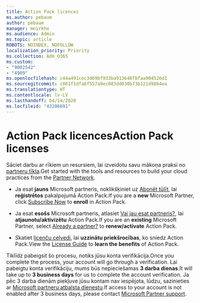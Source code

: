 ```yaml
---
title: Action Pack licences
ms.author: pebaum
author: pebaum
manager: mnirkhe
ms.audience: Admin
ms.topic: article
ROBOTS: NOINDEX, NOFOLLOW
localization_priority: Priority
ms.collection: Adm_O365
ms.custom:
- "9002542"
- "4909"
ms.openlocfilehash: c44a491cec3d69bf933ba913648fbfaa904526d1
ms.sourcegitcommit: c061f1dfa6f557a9ec083dd030b73b121d9864ea
ms.translationtype: HT
ms.contentlocale: lv-LV
ms.lasthandoff: 04/14/2020
ms.locfileid: "43286691"
---
```

# <a name="action-pack-licenses"></a><span data-ttu-id="f9790-102">Action Pack licences</span><span class="sxs-lookup"><span data-stu-id="f9790-102">Action Pack licenses</span></span>

<span data-ttu-id="f9790-103">Sāciet darbu ar rīkiem un resursiem, lai izveidotu savu mākoņa praksi no [partneru tīkla](https://aka.ms/MPNActionPack).</span><span class="sxs-lookup"><span data-stu-id="f9790-103">Get started with the tools and resources to build your cloud practices from the [Partner Network](https://aka.ms/MPNActionPack).</span></span>

- <span data-ttu-id="f9790-104">Ja esat **jauns** Microsoft partneris, noklikšķiniet uz [Abonēt tūlīt](https://aka.ms/MPNActionPackNew), lai **reģistrētos** pakalpojumā Action Pack.</span><span class="sxs-lookup"><span data-stu-id="f9790-104">If you are a **new** Microsoft Partner, click [Subscribe Now](https://aka.ms/MPNActionPackNew) to **enroll** in Action Pack.</span></span>

- <span data-ttu-id="f9790-105">Ja esat **esošs** Microsoft partneris, atlasiet [Vai jau esat partneris?](https://aka.ms/MPNActionPackExisting), lai **atjaunotu/aktivizētu** Action Pack.</span><span class="sxs-lookup"><span data-stu-id="f9790-105">If you are an **existing** Microsoft Partner, select [Already a partner?](https://aka.ms/MPNActionPackExisting) to **renew/activate** Action Pack.</span></span> 

- <span data-ttu-id="f9790-106">Skatiet [licenču ceļvedi](https://aka.ms/MPNActionPackGuide), lai **uzzinātu priekšrocības**, ko sniedz Action Pack.</span><span class="sxs-lookup"><span data-stu-id="f9790-106">View the [License Guide](https://aka.ms/MPNActionPackGuide) to **learn the benefits** of Action Pack.</span></span> 

<span data-ttu-id="f9790-107">Tiklīdz pabeigsit šo procesu, notiks jūsu konta verifikācija.</span><span class="sxs-lookup"><span data-stu-id="f9790-107">Once you complete the process, your account will go through a verification.</span></span> <span data-ttu-id="f9790-108">Lai pabeigtu konta verifikāciju, mums būs nepieciešamas **3 darba dienas**.</span><span class="sxs-lookup"><span data-stu-id="f9790-108">It will take up to **3 business days** for us to complete the account verification.</span></span> <span data-ttu-id="f9790-109">Ja pēc 3 darba dienām piekļuve jūsu kontam nav iespējota, lūdzu, sazinieties ar [Microsoft partneru atbalsta dienestu](https://aka.ms/MPNActionPackSupport).</span><span class="sxs-lookup"><span data-stu-id="f9790-109">If access to your account is not enabled after 3 business days, please contact [Microsoft Partner support](https://aka.ms/MPNActionPackSupport).</span></span> 
